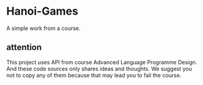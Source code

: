 # Hanoi-Games
A simple work from a course.
## attention
This project uses API from course Advanced Language Programme Design. And these code sources only shares ideas and thoughts. We suggest you not to copy any of them because that may lead you to fail the course.
